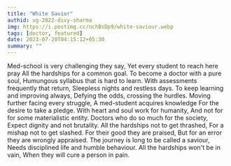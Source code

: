 ```yaml
---
title: "White Savior"
authid: ug-2022-divy-sharma
img: https://i.postimg.cc/nchBsDp9/white-saviour.webp
tags: [doctor, featured]
date: 2023-07-20T04:15:12+05:30
summary: ""
---
```


Med-school is very challenging they say,
Yet every student to reach here pray
All the hardships for a common goal.
To become a doctor with a pure soul,
Humungous syllabus that is hard to learn.
With assessments frequently that return,
Sleepless nights and restless days.
To keep learning and improving always,
Defying the odds, crossing the hurdles.
Moving further facing every struggle,
A med-student acquires knowledge
For the desire to take a pledge.
With heart and soul work for humanity,
And not for for some materialistic entity.
Doctors who do so much for the society,
Expect dignity and not brutality.
All the hardships not to get thrashed,
For a mishap not to get slashed.
For their good they are praised,
But for an error they are wrongly appraised.
The journey is long to be called a saviour,
Needs disciplined life and humble behaviour.
All the hardships won't be in vain,
When they will cure a person in pain.
